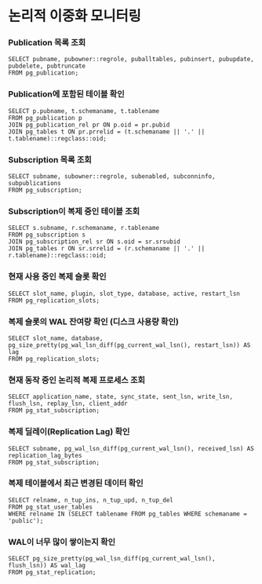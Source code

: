 # 논리적 이중화 모니터링

### Publication 목록 조회
```
SELECT pubname, pubowner::regrole, puballtables, pubinsert, pubupdate, pubdelete, pubtruncate
FROM pg_publication;
```

### Publication에 포함된 테이블 확인
```
SELECT p.pubname, t.schemaname, t.tablename
FROM pg_publication p
JOIN pg_publication_rel pr ON p.oid = pr.pubid
JOIN pg_tables t ON pr.prrelid = (t.schemaname || '.' || t.tablename)::regclass::oid;
```

### Subscription 목록 조회
```
SELECT subname, subowner::regrole, subenabled, subconninfo, subpublications
FROM pg_subscription;
```

### Subscription이 복제 중인 테이블 조회
```
SELECT s.subname, r.schemaname, r.tablename
FROM pg_subscription s
JOIN pg_subscription_rel sr ON s.oid = sr.srsubid
JOIN pg_tables r ON sr.srrelid = (r.schemaname || '.' || r.tablename)::regclass::oid;
```

### 현재 사용 중인 복제 슬롯 확인
```
SELECT slot_name, plugin, slot_type, database, active, restart_lsn
FROM pg_replication_slots;
```

### 복제 슬롯의 WAL 잔여량 확인 (디스크 사용량 확인)
```
SELECT slot_name, database, pg_size_pretty(pg_wal_lsn_diff(pg_current_wal_lsn(), restart_lsn)) AS lag
FROM pg_replication_slots;
```

### 현재 동작 중인 논리적 복제 프로세스 조회
```
SELECT application_name, state, sync_state, sent_lsn, write_lsn, flush_lsn, replay_lsn, client_addr
FROM pg_stat_subscription;
```

### 복제 딜레이(Replication Lag) 확인
```
SELECT subname, pg_wal_lsn_diff(pg_current_wal_lsn(), received_lsn) AS replication_lag_bytes
FROM pg_stat_subscription;
```

###  복제 테이블에서 최근 변경된 데이터 확인
```
SELECT relname, n_tup_ins, n_tup_upd, n_tup_del
FROM pg_stat_user_tables
WHERE relname IN (SELECT tablename FROM pg_tables WHERE schemaname = 'public');
```

### WAL이 너무 많이 쌓이는지 확인
```
SELECT pg_size_pretty(pg_wal_lsn_diff(pg_current_wal_lsn(), flush_lsn)) AS wal_lag
FROM pg_stat_replication;
```

